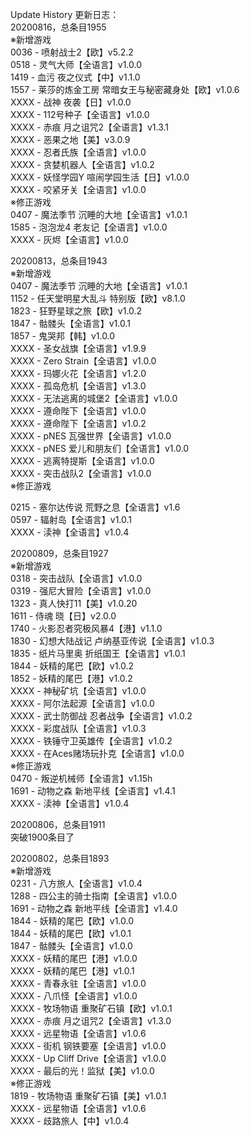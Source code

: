Update History 更新日志：  
20200816，总条目1955  
※新增游戏  
0036 - 喷射战士2【欧】v5.2.2  
0518 - 灵气大师【全语言】v1.0.0  
1419 - 血污 夜之仪式【中】v1.1.0  
1557 - 莱莎的炼金工房 常暗女王与秘密藏身处【欧】v1.0.6  
XXXX - 战神 夜袭【日】v1.0.0  
XXXX - 112号种子【全语言】v1.0.0  
XXXX - 赤痕 月之诅咒2【全语言】v1.3.1  
XXXX - 恶果之地【美】v3.0.9  
XXXX - 忍者氏族【全语言】v1.0.0  
XXXX - 贪婪机器人【全语言】v1.0.2  
XXXX - 妖怪学园Y 喧闹学园生活【日】v1.0.0  
XXXX - 咬紧牙关【全语言】v1.0.0  
※修正游戏  
0407 - 魔法季节 沉睡的大地【全语言】v1.0.1  
1585 - 泡泡龙4 老友记【全语言】v1.0.0  
XXXX - 灰烬【全语言】v1.0.0  
  
20200813，总条目1943  
※新增游戏  
0407 - 魔法季节 沉睡的大地【全语言】v1.0.1  
1152 - 任天堂明星大乱斗 特别版【欧】v8.1.0  
1823 - 狂野星球之旅【欧】v1.0.2  
1847 - 骷髅头【全语言】v1.0.1  
1857 - 鬼哭邦【韩】v1.0.0  
XXXX - 圣女战旗【全语言】v1.9.9  
XXXX - Zero Strain【全语言】v1.0.0  
XXXX - 玛娜火花【全语言】v1.2.0  
XXXX - 孤岛危机【全语言】v1.3.0  
XXXX - 无法逃离的城堡2【全语言】v1.0.0  
XXXX - 遵命陛下【全语言】v1.0.0  
XXXX - 遵命陛下【全语言】v1.0.2  
XXXX - pNES 瓦强世界【全语言】v1.0.0  
XXXX - pNES 爱儿和朋友们【全语言】v1.0.0  
XXXX - 逃离特提斯【全语言】v1.0.0  
XXXX - 突击战队2【全语言】v1.0.0  
※修正游戏  

0215 - 塞尔达传说 荒野之息【全语言】v1.6  
0597 - 辐射岛【全语言】v1.0.1  
XXXX - 渎神【全语言】v1.0.4  
  
20200809，总条目1927  
※新增游戏  
0318 - 突击战队【全语言】v1.0.0  
0319 - 强尼大冒险【全语言】v1.0.0  
1323 - 真人快打11【美】v1.0.20  
1611 - 侍魂 晓【日】v2.0.0  
1740 - 火影忍者究极风暴4【港】v1.1.0  
1830 - 幻想大陆战记 卢纳基亚传说【全语言】v1.0.3  
1835 - 纸片马里奥 折纸国王【全语言】v1.0.1  
1844 - 妖精的尾巴【欧】v1.0.2  
1852 - 妖精的尾巴【港】v1.0.2  
XXXX - 神秘矿坑【全语言】v1.0.0  
XXXX - 阿尔法起源【全语言】v1.0.0  
XXXX - 武士防御战 忍者战争【全语言】v1.0.2  
XXXX - 彩度战队【全语言】v1.0.3  
XXXX - 铁锤守卫英雄传【全语言】v1.0.2  
XXXX - 在Aces赌场玩扑克【全语言】v1.0.0  
※修正游戏  
0470 - 叛逆机械师【全语言】v1.15h  
1691 - 动物之森 新地平线【全语言】v1.4.1  
XXXX - 渎神【全语言】v1.0.4  
  
20200806，总条目1911  
突破1900条目了  
  
20200802，总条目1893  
※新增游戏  
0231 - 八方旅人【全语言】v1.0.4  
1288 - 四公主的骑士指南【全语言】v1.0.0  
1691 - 动物之森 新地平线【全语言】v1.4.0  
1844 - 妖精的尾巴【欧】v1.0.0  
1844 - 妖精的尾巴【欧】v1.0.1  
1847 - 骷髅头【全语言】v1.0.0  
XXXX - 妖精的尾巴【港】v1.0.0  
XXXX - 妖精的尾巴【港】v1.0.1  
XXXX - 青春永驻【全语言】v1.0.0  
XXXX - 八爪怪【全语言】v1.0.0  
XXXX - 牧场物语 重聚矿石镇【欧】v1.0.1  
XXXX - 赤痕 月之诅咒2【全语言】v1.3.0  
XXXX - 远星物语【全语言】v1.0.6  
XXXX - 街机 钢铁要塞【全语言】v1.0.0  
XXXX - Up Cliff Drive【全语言】v1.0.0  
XXXX - 最后的光！监狱【美】v1.0.0  
※修正游戏  
1819 - 牧场物语 重聚矿石镇【美】v1.0.1  
XXXX - 远星物语【全语言】v1.0.6  
XXXX - 歧路旅人【中】v1.0.4
